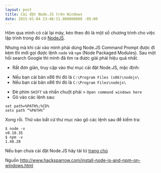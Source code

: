 ```yaml
---
layout: post
title: Cài đặt Node.JS trên Windows
date: 2015-01-04 23:48:11.000000000 -05:00
---
```

Hôm qua mình có cài lại máy, kéo theo đó là một số chương trình cho việc lập trình trong đó có [NodeJS](http://nodejs.org/).

Nhưng mà khi cài vào mình phải dùng Node.JS Command Prompt được đi kèm thì mới gọi được lệnh `node` và `npm` (Node Packaged Modules).
Sau một hồi search Google thì mình đã tìm ra được giải phải hiệu quả nhất.

* Rất đơn giản, truy cập vào thư mục cài đặt Node.JS, mặc định: 
 - Nếu bạn cài bản x86 thì đó là `C:\Program Files (x86)\nodejs\`
 - Nếu bạn cài bản x86 thì đó là `C:\Program Files\nodejs\`
* Đè phím `SHIFT` và nhấn chuột phải > `Open command windows here`
* Gõ vào các lệnh sau:
```
set path=%PATH%;%CD%  
setx path “%PATH%”  
```

Xong rồi. Thử vào bất cứ thư mục nào gõ các lệnh sau để kiểm tra:
```
$ node -v
v0.10.35
$ npm -v
1.48.28
```

Nếu bạn chưa cài đặt Node.JS hãy tải từ [trang chủ](http://nodejs.org/download/)

Nguồn http://www.hacksparrow.com/install-node-js-and-npm-on-windows.html


